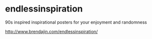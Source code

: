 endlessinspiration
==================

90s inspired inspirational posters for your enjoyment and randomness

http://www.brendajin.com/endlessinspiration/